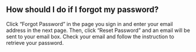## How should I do if I forgot my password?
Click “Forgot Password” in the page you sign in and enter your email address in the next page. Then, click “Reset Password” and an email will be sent to your email box. Check your email and follow the instruction to retrieve your password.
